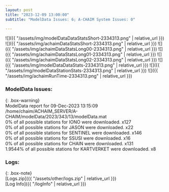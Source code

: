 ```yaml
---
layout: post
title: "2023-12-09 13:00:00"
subtitle: "ModelData Issues: 6; A-CHAIM System Issues: 0"

---
```


![]({{ "/assets/img/modelDataDataStatsShort-2334313.png" | relative_url }})
![]({{ "/assets/img/achaimDataStatsShort-2334313.png" | relative_url }})
![]({{ "/assets/img/achaimDataStatsLong00-2334313.png" | relative_url }})
![]({{ "/assets/img/achaimDataStatsLong01-2334313.png" | relative_url }})
![]({{ "/assets/img/achaimDataStatsLong02-2334313.png" | relative_url }})
![]({{ "/assets/img/modelDataDataStats-2334313.png" | relative_url }})
![]({{ "/assets/img/modelDataStationStats-2334313.png" | relative_url }})
![]({{ "/assets/img/achaimRunTime-2334313.png" | relative_url }})


### ModelData Issues:  
  
{: .box-warning}  
 ModelData report for 09-Dec-2023 13:15:09   
 /home/chaim/ACHAIM_SERVER/A-CHAIM/modelData/2023/343/13/modelData.mat   
 0% of all possible stations for IONO were downloaded. x127   
 0% of all possible stations for JASON were downloaded. x22   
 0% of all possible stations for SENTINEL were downloaded. x146   
 0% of all possible stations for SSUSI were downloaded. x16   
 0% of all possible stations for CHAIN were downloaded. x131   
 1.9544% of all possible stations for KARTVERKET were downloaded. x8   
  


### Logs:  
  
{: .box-note}  
[Logs.zip]({{ "/assets/other/logs.zip" | relative_url }})  
[Log Info]({{ "/logInfo" | relative_url }})  
